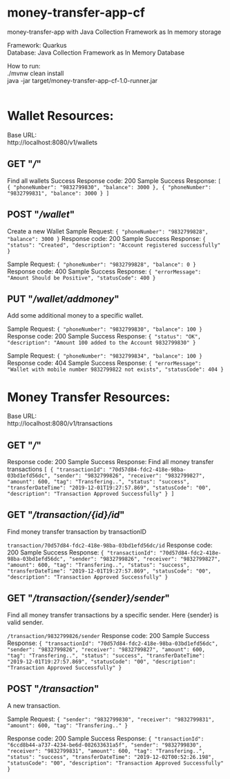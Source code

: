 # money-transfer-app-cf
money-transfer-app with Java Collection Framework as In memory storage


Framework: Quarkus<br>
Database: Java Collection Framework as In Memory Database


How to run:<br>
./mvnw clean install<br>
java -jar target/money-transfer-app-cf-1.0-runner.jar <br><br>


<h1>Wallet Resources:</h1>

Base URL:<br />
http://localhost:8080/v1/wallets

GET "<i>/</i>"
-
Find all wallets
Success Response code: 200
Sample Success Response:
`
[
    {
        "phoneNumber": "9832799830",
        "balance": 3000
    },
    {
        "phoneNumber": "9832799831",
        "balance": 3000
    }
]
`

POST "<i>/wallet</i>"
-
Create a new Wallet
Sample Request:
`{
	"phoneNumber": "9832799828",
	"balance": 3000
}`
Response code: 200
Sample Success Response:
`{
    "status": "Created",
    "description": "Account registered successfully"
}`

Sample Request:
`{
	"phoneNumber": "9832799828",
	"balance": 0
}`
Response code: 400
Sample Success Response:
`{
    "errorMessage": "Amount Should be Positive",
    "statusCode": 400
}`


PUT "<i>/wallet/addmoney</i>"
-
Add some additional money to a specific wallet.

Sample Request:
`{
	"phoneNumber": "9832799830",
	"balance": 100
}`
Response code: 200
Sample Success Response:
`{
    "status": "OK",
    "description": "Amount 100 added to the Account 9832799830"
}`

Sample Request:
`{
	"phoneNumber": "9832799834",
	"balance": 100
}`
Response code: 404
Sample Success Response:
`{
    "errorMessage": "Wallet with mobile number 9832799822 not exists",
    "statusCode": 404
}`




<h1>Money Transfer Resources:</h1>

Base URL:<br />
http://localhost:8080/v1/transactions

GET "<i>/</i>"
-
Response code: 200
Sample Success Response:
Find all money transfer transactions
`[
    {
        "transactionId": "70d57d84-fdc2-418e-98ba-03bd1efd56dc",
        "sender": "9832799826",
        "receiver": "9832799827",
        "amount": 600,
        "tag": "Transfering..",
        "status": "success",
        "transferDateTime": "2019-12-01T19:27:57.869",
        "statusCode": "00",
        "description": "Transaction Approved Successfully"
    }
]`


GET "<i>/transaction/{id}/id</i>"
-
Find money transfer transaction by transactionID

`transaction/70d57d84-fdc2-418e-98ba-03bd1efd56dc/id`
Response code: 200
Sample Success Response:
`{
        "transactionId": "70d57d84-fdc2-418e-98ba-03bd1efd56dc",
        "sender": "9832799826",
        "receiver": "9832799827",
        "amount": 600,
        "tag": "Transfering..",
        "status": "success",
        "transferDateTime": "2019-12-01T19:27:57.869",
        "statusCode": "00",
        "description": "Transaction Approved Successfully"
}`


GET "<i>/transaction/{sender}/sender</i>"
-
Find all money transfer transactions by a specific sender. Here {sender} is valid sender.

`/transaction/9832799826/sender`
Response code: 200
Sample Success Response:
`{
        "transactionId": "70d57d84-fdc2-418e-98ba-03bd1efd56dc",
        "sender": "9832799826",
        "receiver": "9832799827",
        "amount": 600,
        "tag": "Transfering..",
        "status": "success",
        "transferDateTime": "2019-12-01T19:27:57.869",
        "statusCode": "00",
        "description": "Transaction Approved Successfully"
}`

POST "<i>/transaction</i>"
-
A new transaction.

Sample Request:
`{
	"sender": "9832799830",
	"receiver": "9832799831",
	"amount": 600,
	"tag": "Transfering.."
}`

Response code: 200
Sample Success Response:
`{
    "transactionId": "6ccd8b44-a737-4234-be6d-082633631a5f",
    "sender": "9832799830",
    "receiver": "9832799831",
    "amount": 600,
    "tag": "Transfering..",
    "status": "success",
    "transferDateTime": "2019-12-02T00:52:26.198",
    "statusCode": "00",
    "description": "Transaction Approved Successfully"
}`
